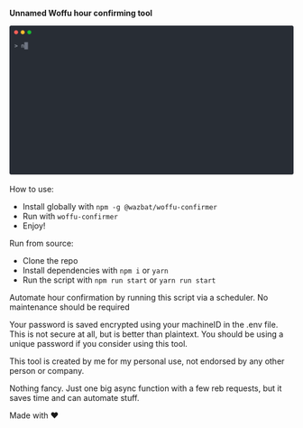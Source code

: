 **Unnamed Woffu hour confirming tool**

<p align="center">
  <img width="600" src="animated.svg">
</p>


How to use:
* Install globally with `npm -g @wazbat/woffu-confirmer`
* Run with `woffu-confirmer`
* Enjoy!

Run from source:
* Clone the repo
* Install dependencies with `npm i` or `yarn`
* Run the script with `npm run start` or `yarn run start`

Automate hour confirmation by running this script via a scheduler. No maintenance should be required

Your password is saved encrypted using your machineID in the .env file. This is not secure at all, but is better than plaintext. You should be using a unique password if you consider using this tool. 

This tool is created by me for my personal use, not endorsed by any other person or company.

Nothing fancy. Just one big async function with a few reb requests, but it saves time and can automate stuff.

Made with :heart:
